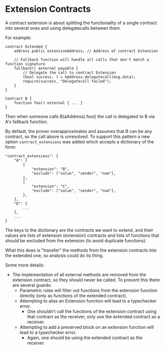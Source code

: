 # Extension Contracts

A contract extension is about splitting the functionality of a single contract into several ones and using delegatecalls between them.

For example:
```
contract Extended {
    address public extensionAddress; // Address of contract Extension

    // Fallback function will handle all calls that don't match a function signature
    fallback() external payable {
        // Delegate the call to contract Extension
        (bool success, ) = bAddress.delegatecall(msg.data);
        require(success, "Delegatecall failed");
    }
}

Contract B {
	function foo() external { ... }
}
```
Then when someone calls B(aAddress).foo() the call is delegated to B via A's fallback function.

By default, the prover overapproximates and assumes that B can be any contract, so the call above is unresolved.
To support this pattern a new option `contract_extensions` was added which accepts a dictionary of the form:
```
"contract_extensions": {
    "A": [
        {
            "extension": "B",
            "exclude": ["value", "sender", "num"],
        },
        {
            "extension": "C",
            "exclude": ["value", "sender", "num"],
        },
    ],
	"D": [
		...
	],
    ...
}
```
The keys to the dictionary are the contracts we want to extend, and their values are lists of extension (extension) contracts and lists of functions that should be excluded from the extension (to avoid duplicate functions).

What this does is "transfer" the methods from the extension contracts into the extended one, so analysis could do its thing.

Some more details:
* The implementation of all external methods are removed from the extension contract, so they should never be called. To prevent this there are several guards:
    - Parametric rules will filter out functions from the extension function directly (only as functions of the extended contract).
    - Attempting to alias an Extension function will lead to a typechecker error.
        + One shouldn’t call the functions of the extension contract using that contract as the receiver, only use the extended contract as a receiver.
    - Attempting to add a preserved block on an extension function will lead to a typechecker error.
        + Again, one should be using the extended contract as the receiver.
